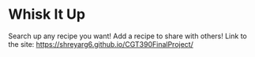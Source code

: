 # Whisk It Up
Search up any recipe you want! 
Add a recipe to share with others!
Link to the site: https://shreyarg6.github.io/CGT390FinalProject/

